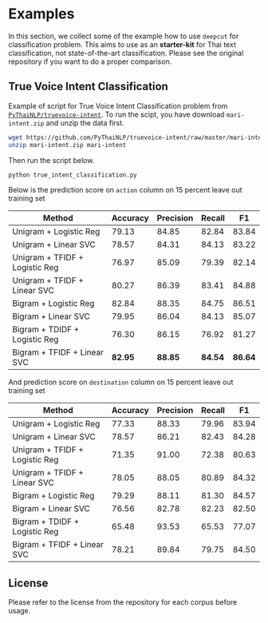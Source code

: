 # Examples

In this section, we collect some of the example how to use `deepcut` for classification problem. This aims to use as an **starter-kit** for Thai text classification, not state-of-the-art classification. Please see the original repository if you want to do a proper comparison.

## True Voice Intent Classification

Example of script for True Voice Intent Classification problem from [`PyThaiNLP/truevoice-intent`](https://github.com/PyThaiNLP/truevoice-intent).
To run the scipt, you have download `mari-intent.zip` and unzip the data first.

``` bash
wget https://github.com/PyThaiNLP/truevoice-intent/raw/master/mari-intent.zip
unzip mari-intent.zip mari-intent
```

Then run the script below.

``` bash
python true_intent_classification.py
```

Below is the prediction score on `action` column on 15 percent leave out training set

| Method                         | Accuracy | Precision | Recall |   F1   |
| ------------------------------ | -------- | --------- | ------ | ------ |
| Unigram + Logistic Reg         | 79.13    | 84.85     | 82.84  | 83.84  |
| Unigram + Linear SVC           | 78.57    | 84.31     | 84.13  | 83.22  |
| Unigram + TFIDF + Logistic Reg | 76.97    | 85.09     | 79.39  | 82.14  |
| Unigram + TFIDF + Linear SVC   | 80.27    | 86.39     | 83.41  | 84.88  |
| Bigram + Logistic Reg          | 82.84    | 88.35     | 84.75  | 86.51  |
| Bigram + Linear SVC            | 79.95    | 86.04     | 84.13  | 85.07  |
| Bigram + TDIDF + Logistic Reg  | 76.30    | 86.15     | 76.92  | 81.27  |
| Bigram + TFIDF + Linear SVC    | **82.95** | **88.85** | **84.54** | **86.64**  |

And prediction score on `destination` column on 15 percent leave out training set

| Method                         | Accuracy | Precision | Recall |   F1   |
| ------------------------------ | -------- | --------- | ------ | ------ |
| Unigram + Logistic Reg         | 77.33    | 88.33     | 79.96  | 83.94  |
| Unigram + Linear SVC           | 78.57    | 86.21     | 82.43  | 84.28  |
| Unigram + TFIDF + Logistic Reg | 71.35    | 91.00     | 72.38  | 80.63  |
| Unigram + TFIDF + Linear SVC   | 78.05    | 88.05     | 80.89  | 84.32  |
| Bigram + Logistic Reg          | 79.29    | 88.11     | 81.30  | 84.57  |
| Bigram + Linear SVC            | 76.56    | 82.78     | 82.23  | 82.50  |
| Bigram + TDIDF + Logistic Reg  | 65.48    | 93.53     | 65.53  | 77.07  |
| Bigram + TFIDF + Linear SVC    | 78.21    | 89.84     | 79.75  | 84.50  |

## License

Please refer to the license from the repository for each corpus before usage.